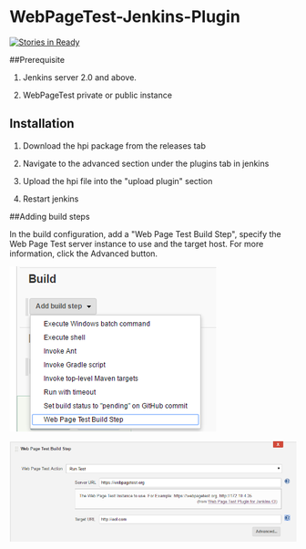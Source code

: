 # WebPageTest-Jenkins-Plugin

[![Stories in Ready](https://badge.waffle.io/TomerAdmon/WebPageTest-Jenkins-Plugin.svg?label=ready&title=Ready)](http://waffle.io/TomerAdmon/WebPageTest-Jenkins-Plugin)


##Prerequisite
1) Jenkins server 2.0 and above.

2) WebPageTest private or public instance


## Installation
1) Download the hpi package from the releases tab

2) Navigate to the advanced section under the plugins tab in jenkins

3) Upload the hpi file into the "upload plugin" section

4) Restart jenkins


##Adding build steps

In the build configuration, add a "Web Page Test Build Step", specify the Web Page Test server instance to use and the target host.
For more information, click the Advanced button.

![Alt text](Pics/Wpt_step.png?raw=true)

![Alt text](Pics/WPT_Build_Step.png?raw=true)